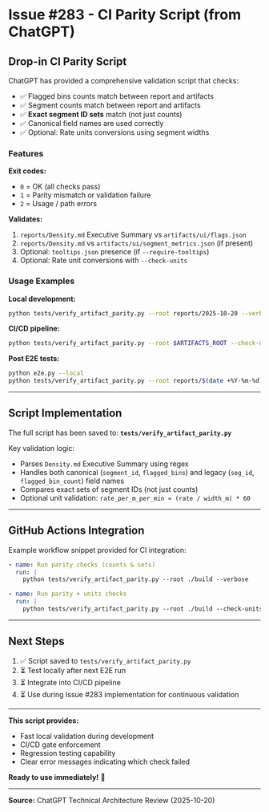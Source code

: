 # Issue #283 - CI Parity Script (from ChatGPT)

## Drop-in CI Parity Script

ChatGPT has provided a comprehensive validation script that checks:
- ✅ Flagged bins counts match between report and artifacts
- ✅ Segment counts match between report and artifacts
- ✅ **Exact segment ID sets** match (not just counts)
- ✅ Canonical field names are used correctly
- ✅ Optional: Rate units conversions using segment widths

### Features

**Exit codes:**
- `0` = OK (all checks pass)
- `1` = Parity mismatch or validation failure
- `2` = Usage / path errors

**Validates:**
1. `reports/Density.md` Executive Summary vs `artifacts/ui/flags.json`
2. `reports/Density.md` vs `artifacts/ui/segment_metrics.json` (if present)
3. Optional: `tooltips.json` presence (if `--require-tooltips`)
4. Optional: Rate unit conversions with `--check-units`

### Usage Examples

**Local development:**
```bash
python tests/verify_artifact_parity.py --root reports/2025-10-20 --verbose
```

**CI/CD pipeline:**
```bash
python tests/verify_artifact_parity.py --root $ARTIFACTS_ROOT --check-units --verbose
```

**Post E2E tests:**
```bash
python e2e.py --local
python tests/verify_artifact_parity.py --root reports/$(date +%Y-%m-%d)
```

---

## Script Implementation

The full script has been saved to: **`tests/verify_artifact_parity.py`**

Key validation logic:
- Parses `Density.md` Executive Summary using regex
- Handles both canonical (`segment_id`, `flagged_bins`) and legacy (`seg_id`, `flagged_bin_count`) field names
- Compares exact sets of segment IDs (not just counts)
- Optional unit validation: `rate_per_m_per_min ≈ (rate / width_m) * 60`

---

## GitHub Actions Integration

Example workflow snippet provided for CI integration:

```yaml
- name: Run parity checks (counts & sets)
  run: |
    python tests/verify_artifact_parity.py --root ./build --verbose

- name: Run parity + units checks
  run: |
    python tests/verify_artifact_parity.py --root ./build --check-units --verbose
```

---

## Next Steps

1. ✅ Script saved to `tests/verify_artifact_parity.py`
2. ⏳ Test locally after next E2E run
3. ⏳ Integrate into CI/CD pipeline
4. ⏳ Use during Issue #283 implementation for continuous validation

---

**This script provides:**
- Fast local validation during development
- CI/CD gate enforcement
- Regression testing capability
- Clear error messages indicating which check failed

**Ready to use immediately!** 🚀

---

**Source:** ChatGPT Technical Architecture Review (2025-10-20)

